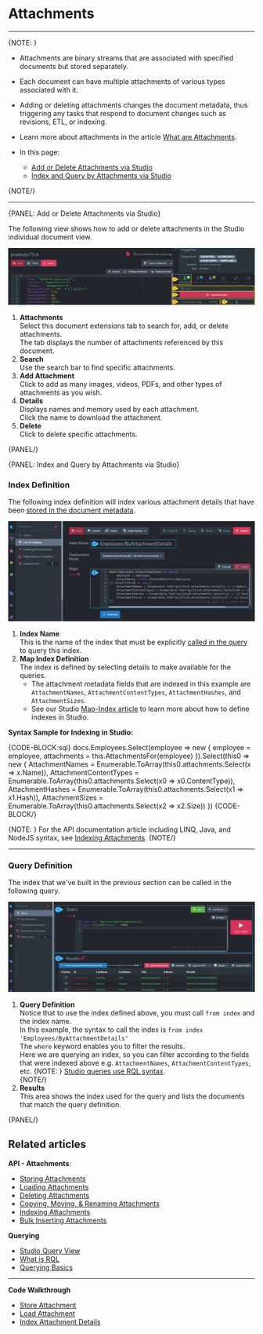 ﻿# Attachments
---

{NOTE: }

* Attachments are binary streams that are associated with specified documents but stored separately.  

* Each document can have multiple attachments of various types associated with it.  

* Adding or deleting attachments changes the document metadata, thus triggering any tasks that respond to document changes
  such as revisions, ETL, or indexing.

* Learn more about attachments in the article [What are Attachments](../../../document-extensions/attachments/what-are-attachments).

* In this page:  
   * [Add or Delete Attachments via Studio](../../../studio/database/document-extensions/attachments#add-or-delete-attachments-via-studio)
   * [Index and Query by Attachments via Studio](../../../studio/database/document-extensions/attachments#index-and-query-by-attachments-via-studio)

{NOTE/}

---

{PANEL: Add or Delete Attachments via Studio}

The following view shows how to add or delete attachments in the Studio individual document view.

![Add or Delete Attachments via Studio](images/attachments/add-or-delete-attachments-via-studio.png "Add or Delete Attachments via Studio")

1. **Attachments**  
   Select this document extensions tab to search for, add, or delete attachments.  
   The tab displays the number of attachments referenced by this document.  
2. **Search**  
   Use the search bar to find specific attachments.  
3. **Add Attachment**  
   Click to add as many images, videos, PDFs, and other types of attachments as you wish.  
4. **Details**  
   Displays names and memory used by each attachment.  
   Click the name to download the attachment.  
5. **Delete**  
   Click to delete specific attachments. 


{PANEL/}

{PANEL: Index and Query by Attachments via Studio}

### Index Definition

The following index definition will index various attachment details 
that have been [stored in the document metadata](../../../document-extensions/attachments/what-are-attachments#example-ii---including-attachment-metadata-to-be-able-to-query-attachments).

![Index by Attachment Details](images/attachments/index-attachment-details.png "Index by Attachment Details")

1. **Index Name**  
   This is the name of the index that must be explicitly [called in the query](../../../studio/database/document-extensions/attachments#query-definition) 
   to query this index.  
2. **Map Index Definition**  
   The index is defined by selecting details to make available for the queries.  
   * The attachment metadata fields that are indexed in this example are ` AttachmentNames`, `AttachmentContentTypes`, `AttachmentHashes`, and `AttachmentSizes`.  
   * See our Studio [Map-Index article](../../../studio/database/indexes/create-map-index) 
     to learn more about how to define indexes in Studio.

**Syntax Sample for Indexing in Studio:**  

{CODE-BLOCK:sql}
docs.Employees.Select(employee => new {
    employee = employee,
    attachments = this.AttachmentsFor(employee)
}).Select(this0 => new {
    AttachmentNames = Enumerable.ToArray(this0.attachments.Select(x => x.Name)),
    AttachmentContentTypes = Enumerable.ToArray(this0.attachments.Select(x0 => x0.ContentType)),
    AttachmentHashes = Enumerable.ToArray(this0.attachments.Select(x1 => x1.Hash)),
    AttachmentSizes = Enumerable.ToArray(this0.attachments.Select(x2 => x2.Size))
})
{CODE-BLOCK/}

{NOTE: }
For the API documentation article including LINQ, Java, and NodeJS syntax, see [Indexing Attachments](../../../document-extensions/attachments/indexing).
{NOTE/}

---

### Query Definition

The index that we've built in the previous section can be called in the following query.

![Query by Index Name](images/attachments/query-by-index-name.png "Query by Index Name")

1. **Query Definition**  
   Notice that to use the index defined above, you must call `from index` and the index name.  
   In this example, the syntax to call the index is `from index 'Employees/ByAttachmentDetails'`  
   The `where` keyword enables you to filter the results.  
   Here we are querying an index, so you can filter according to the fields that were indexed above 
   e.g. `AttachmentNames`, `AttachmentContentTypes`, etc.
     {NOTE: }
     [Studio queries use RQL syntax](../../../studio/database/queries/query-view).  
     {NOTE/}
2. **Results**  
   This area shows the index used for the query and lists the documents that match the query definition.  

{PANEL/}

## Related articles

**API - Attachments**:  

* [Storing Attachments](../../../document-extensions/attachments/storing)
* [Loading Attachments](../../../document-extensions/attachments/loading)
* [Deleting Attachments](../../../document-extensions/attachments/deleting)
* [Copying, Moving, & Renaming Attachments](../../../document-extensions/attachments/copying-moving-renaming)
* [Indexing Attachments](../../../document-extensions/attachments/indexing)
* [Bulk Inserting Attachments](../../../document-extensions/attachments/bulk-insert)

**Querying**  

* [Studio Query View](../../../studio/database/queries/query-view)
* [What is RQL](../../../indexes/querying/what-is-rql)
* [Querying Basics](../../../indexes/querying/basics)

---

**Code Walkthrough**

- [Store Attachment](https://demo.ravendb.net/demos/csharp/attachments/store-attachment)
- [Load Attachment](https://demo.ravendb.net/demos/csharp/attachments/load-attachment)
- [Index Attachment Details](https://demo.ravendb.net/demos/csharp/attachments/index-attachment-details)
